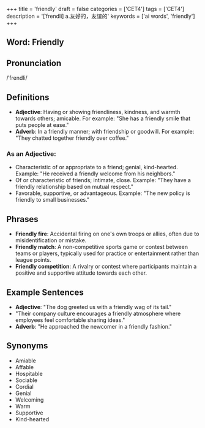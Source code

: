 +++
title = 'friendly'
draft = false
categories = ['CET4']
tags = ['CET4']
description = '[ˈfrendli] a.友好的，友谊的'
keywords = ['ai words', 'friendly']
+++

## Word: Friendly

## Pronunciation
/ˈfrendli/

## Definitions
- **Adjective**: Having or showing friendliness, kindness, and warmth towards others; amicable. For example: "She has a friendly smile that puts people at ease."
- **Adverb**: In a friendly manner; with friendship or goodwill. For example: "They chatted together friendly over coffee."

### As an Adjective:
- Characteristic of or appropriate to a friend; genial, kind-hearted. Example: "He received a friendly welcome from his neighbors."
- Of or characteristic of friends; intimate, close. Example: "They have a friendly relationship based on mutual respect."
- Favorable, supportive, or advantageous. Example: "The new policy is friendly to small businesses."

## Phrases
- **Friendly fire**: Accidental firing on one's own troops or allies, often due to misidentification or mistake.
- **Friendly match**: A non-competitive sports game or contest between teams or players, typically used for practice or entertainment rather than league points.
- **Friendly competition**: A rivalry or contest where participants maintain a positive and supportive attitude towards each other.

## Example Sentences
- **Adjective**: "The dog greeted us with a friendly wag of its tail."
- "Their company culture encourages a friendly atmosphere where employees feel comfortable sharing ideas."
- **Adverb**: "He approached the newcomer in a friendly fashion."

## Synonyms
- Amiable
- Affable
- Hospitable
- Sociable
- Cordial
- Genial
- Welcoming
- Warm
- Supportive
- Kind-hearted
